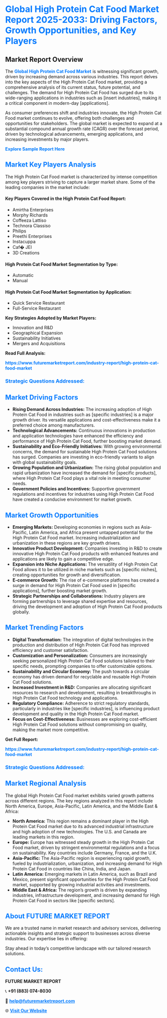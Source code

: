 <h1 style="color: #007BFF;">Global High Protein Cat Food Market Report 2025-2033: Driving Factors, Growth Opportunities, and Key Players</h1>

<section id="overview">
<h2>Market Report Overview</h2>
<p>The <a href="https://www.futuremarketreport.com/industry-report/high-protein-cat-food-market" style="color: #007BFF; text-decoration: none;"><strong>Global High Protein Cat Food Market</strong></a> is witnessing significant growth, driven by increasing demand across various industries. This report delves into the key aspects of the High Protein Cat Food market, providing a comprehensive analysis of its current status, future potential, and challenges. The demand for High Protein Cat Food has surged due to its wide-ranging applications in industries such as [insert industries], making it a critical component in modern-day [applications].</p>
<p>As consumer preferences shift and industries innovate, the High Protein Cat Food market continues to evolve, offering both challenges and opportunities for stakeholders. The global market is expected to expand at a substantial compound annual growth rate (CAGR) over the forecast period, driven by technological advancements, emerging applications, and increasing investments by major players.</p>
</section>

<section id="overview">
<p><a href="https://www.futuremarketreport.com/request-sample/reportId=31824" style="color: #007BFF; text-decoration: none;"><strong>Explore Sample Report Here</strong></a></p>
</section>

<section id="key-players">
<h2 style="color: #007BFF;">Market Key Players Analysis</h2>
<p>The High Protein Cat Food market is characterized by intense competition among key players striving to capture a larger market share. Some of the leading companies in the market include:</p>
<h4>Key Players Covered in the High Protein Cat Food Report:</h4>
<ul><li>Amirtha Enterprises</li><li>Morphy Richards</li><li>Coffeeza Lattiso</li><li>Technora Classiso</li><li>Philips</li><li>Preethi Enterprises</li><li>Instacuppa</li><li>Caf� JEI</li><li>3D Creations</li></ul>
<h4>High Protein Cat Food Market Segmentation by Type:</h4>
<ul><li>Automatic</li><li>Manual</li></ul>

<h4>High Protein Cat Food Market Segmentation by Application:</h4>
<ul><li>Quick Service Restaurant</li><li>Full-Service Restaurant</li></ul>
<p><strong>Key Strategies Adopted by Market Players:</strong></p>
<ul>
<li>Innovation and R&D</li>
<li>Geographical Expansion</li>
<li>Sustainability Initiatives</li>
<li>Mergers and Acquisitions</li>
</ul>
</section>

<section>
<p><strong>Read Full Analysis: </strong></p><a href="https://www.futuremarketreport.com/industry-report/high-protein-cat-food-market" style="color: #007BFF; text-decoration: none;"><strong>https://www.futuremarketreport.com/industry-report/high-protein-cat-food-market</strong></a>
<h3 style="color: #007BFF;">Strategic Questions Addressed:</h3>
</section>

<section id="driving-factors">
<h2 style="color: #007BFF;">Market Driving Factors</h2>
<ul>
<li><strong>Rising Demand Across Industries:</strong> The increasing adoption of High Protein Cat Food in industries such as [specific industries] is a major growth driver. Its versatile applications and cost-effectiveness make it a preferred choice among manufacturers.</li>
<li><strong>Technological Advancements:</strong> Continuous innovations in production and application technologies have enhanced the efficiency and performance of High Protein Cat Food, further boosting market demand.</li>
<li><strong>Sustainability and Eco-Friendly Initiatives:</strong> With growing environmental concerns, the demand for sustainable High Protein Cat Food solutions has surged. Companies are investing in eco-friendly variants to align with global sustainability goals.</li>
<li><strong>Growing Population and Urbanization:</strong> The rising global population and rapid urbanization have increased the demand for [specific products], where High Protein Cat Food plays a vital role in meeting consumer needs.</li>
<li><strong>Government Policies and Incentives:</strong> Supportive government regulations and incentives for industries using High Protein Cat Food have created a conducive environment for market growth.</li>
</ul>
</section>

<section id="growth-opportunities">
<h2 style="color: #007BFF;">Market Growth Opportunities</h2>
<ul>
<li><strong>Emerging Markets:</strong> Developing economies in regions such as Asia-Pacific, Latin America, and Africa present untapped potential for the High Protein Cat Food market. Increasing industrialization and urbanization in these regions are key growth drivers.</li>
<li><strong>Innovative Product Development:</strong> Companies investing in R&D to create innovative High Protein Cat Food products with enhanced features and applications are likely to gain a competitive edge.</li>
<li><strong>Expansion into Niche Applications:</strong> The versatility of High Protein Cat Food allows it to be utilized in niche markets such as [specific niches], creating opportunities for growth and diversification.</li>
<li><strong>E-commerce Growth:</strong> The rise of e-commerce platforms has created a surge in demand for High Protein Cat Food used in [specific applications], further boosting market growth.</li>
<li><strong>Strategic Partnerships and Collaborations:</strong> Industry players are forming partnerships to leverage shared expertise and resources, driving the development and adoption of High Protein Cat Food products globally.</li>
</ul>
</section>

<section id="trending-factors">
<h2 style="color: #007BFF;">Market Trending Factors</h2>
<ul>
<li><strong>Digital Transformation:</strong> The integration of digital technologies in the production and distribution of High Protein Cat Food has improved efficiency and customer satisfaction.</li>
<li><strong>Customization and Personalization:</strong> Consumers are increasingly seeking personalized High Protein Cat Food solutions tailored to their specific needs, prompting companies to offer customizable options.</li>
<li><strong>Sustainability and Circular Economy:</strong> The push towards a circular economy has driven demand for recyclable and reusable High Protein Cat Food solutions.</li>
<li><strong>Increased Investment in R&D:</strong> Companies are allocating significant resources to research and development, resulting in breakthroughs in High Protein Cat Food technology and applications.</li>
<li><strong>Regulatory Compliance:</strong> Adherence to strict regulatory standards, particularly in industries like [specific industries], is influencing product development and quality in the High Protein Cat Food market.</li>
<li><strong>Focus on Cost-Effectiveness:</strong> Businesses are exploring cost-efficient High Protein Cat Food solutions without compromising on quality, making the market more competitive.</li>
</ul>
</section>

<section>
<p><strong>Get Full Report: </strong></p><a href="https://www.futuremarketreport.com/industry-report/high-protein-cat-food-market" style="color: #007BFF; text-decoration: none;"><strong>https://www.futuremarketreport.com/industry-report/high-protein-cat-food-market</strong></a>
<h3 style="color: #007BFF;">Strategic Questions Addressed:</h3>
</section>


<section id="regional-analysis">
<h2 style="color: #007BFF;">Market Regional Analysis</h2>
<p>The global High Protein Cat Food market exhibits varied growth patterns across different regions. The key regions analyzed in this report include North America, Europe, Asia-Pacific, Latin America, and the Middle East & Africa:</p>
<ul>
<li><strong>North America:</strong> This region remains a dominant player in the High Protein Cat Food market due to its advanced industrial infrastructure and high adoption of new technologies. The U.S. and Canada are leading markets in this region.</li>
<li><strong>Europe:</strong> Europe has witnessed steady growth in the High Protein Cat Food market, driven by stringent environmental regulations and a focus on sustainability. Key countries include Germany, France, and the U.K.</li>
<li><strong>Asia-Pacific:</strong> The Asia-Pacific region is experiencing rapid growth, fueled by industrialization, urbanization, and increasing demand for High Protein Cat Food in countries like China, India, and Japan.</li>
<li><strong>Latin America:</strong> Emerging markets in Latin America, such as Brazil and Mexico, present significant opportunities for the High Protein Cat Food market, supported by growing industrial activities and investments.</li>
<li><strong>Middle East & Africa:</strong> The region’s growth is driven by expanding industries, infrastructure development, and increasing demand for High Protein Cat Food in sectors like [specific sectors].</li>
</ul>
</section>

<footer>
<h2 style="color: #007BFF;">About FUTURE MARKET REPORT</h2>
<p>We are a trusted name in market research and advisory services, delivering actionable insights and strategic support to businesses across diverse industries. Our expertise lies in offering:</p>

<p>Stay ahead in today’s competitive landscape with our tailored research solutions.</p>

<h2 style="color: #007BFF;">Contact Us:</h2>
<p><strong>FUTURE MARKET REPORT</strong></p>
<p>📞 <strong>+91 (883) 074-8030</strong></p>
<p>📧 <strong><a href="mailto:help@futuremarketreport.com" style="color: #007BFF;">help@futuremarketreport.com</a></strong></p>
<p>🌐 <strong><a href="https://www.futuremarketreport.com/" style="color: #007BFF;">Visit Our Website</a></strong></p>
</footer>